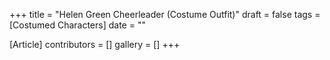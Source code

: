 +++
title = "Helen Green Cheerleader (Costume Outfit)"
draft = false
tags = [Costumed Characters]
date = ""

[Article]
contributors = []
gallery = []
+++
